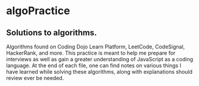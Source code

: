 # algoPractice
## Solutions to algorithms.
Algorithms found on Coding Dojo Learn Platform, LeetCode, CodeSignal, HackerRank, and more.
This practice is meant to help me prepare for interviews as well as gain a greater understanding of JavaScript as a coding language.
At the end of each file, one can find notes on various things I have learned while solving these algorithms, along with explanations should review ever be needed.
